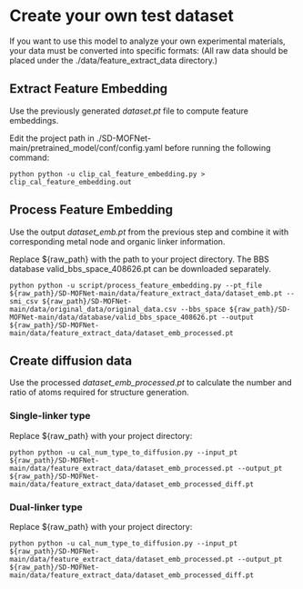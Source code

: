 # Create your own test dataset

If you want to use this model to analyze your own experimental materials, your data must be converted into specific formats:
(All raw data should be placed under the ./data/feature_extract_data directory.)

## Extract Feature Embedding

Use the previously generated _dataset.pt_ file to compute feature embeddings.

Edit the project path in ./SD-MOFNet-main/pretrained_model/conf/config.yaml before running the following command:
```
python python -u clip_cal_feature_embedding.py > clip_cal_feature_embedding.out
```

## Process Feature Embedding

Use the output _dataset_emb.pt_ from the previous step and combine it with corresponding metal node and organic linker information.

Replace ${raw_path} with the path to your project directory. The BBS database valid_bbs_space_408626.pt can be downloaded separately.
```
python python -u script/process_feature_embedding.py --pt_file ${raw_path}/SD-MOFNet-main/data/feature_extract_data/dataset_emb.pt --smi_csv ${raw_path}/SD-MOFNet-main/data/original_data/original_data.csv --bbs_space ${raw_path}/SD-MOFNet-main/data/database/valid_bbs_space_408626.pt --output ${raw_path}/SD-MOFNet-main/data/feature_extract_data/dataset_emb_processed.pt
```

## Create diffusion data

Use the processed _dataset_emb_processed.pt_ to calculate the number and ratio of atoms required for structure generation.

### Single-linker type

Replace ${raw_path} with your project directory:
```
python python -u cal_num_type_to_diffusion.py --input_pt ${raw_path}/SD-MOFNet-main/data/feature_extract_data/dataset_emb_processed.pt --output_pt ${raw_path}/SD-MOFNet-main/data/feature_extract_data/dataset_emb_processed_diff.pt
```

### Dual-linker type

Replace ${raw_path} with your project directory:
```
python python -u cal_num_type_to_diffusion.py --input_pt ${raw_path}/SD-MOFNet-main/data/feature_extract_data/dataset_emb_processed.pt --output_pt ${raw_path}/SD-MOFNet-main/data/feature_extract_data/dataset_emb_processed_diff.pt
```